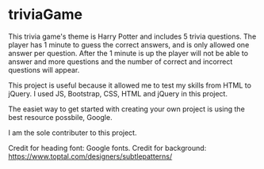 # triviaGame

This trivia game's theme is Harry Potter and includes 5 trivia questions.
The player has 1 minute to guess the correct answers, and is only allowed one answer per question. After the 1 minute is up the player will not be able to answer and more questions and the number of correct and incorrect questions will appear. 

This project is useful because it allowed me to test my skills from HTML to jQuery. I used JS, Bootstrap, CSS, HTML and jQuery in this project.

The easiet way to get started with creating your own project is using the best resource possbile, Google. 

I am the sole contributer to this project.

Credit for heading font: Google fonts. 
Credit for background: https://www.toptal.com/designers/subtlepatterns/